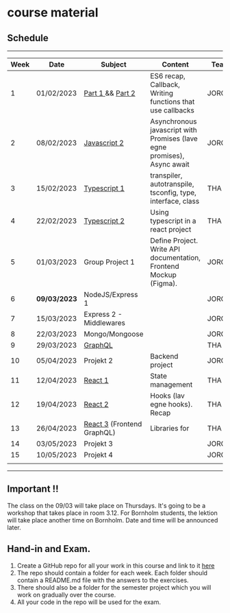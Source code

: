 # course material

## Schedule

***

| Week | Date           | Subject                                                                  | Content | Teacher |
| --- |----------------|--------------------------------------------------------------------------| --- | --- |
| 1 | 01/02/2023     | [Part 1 ](week1_js/RECAP_CALLBACKS.md) && [Part 2 ](week1_js/RECAP_ES6.md) | ES6 recap, Callback, Writing functions that use callbacks | JORG |
| 2 | 08/02/2023     | [Javascript 2](week2_js/PROMISES.md)                                   | Asynchronous javascript with Promises (lave egne promises), Async await | JORG |
| 3 | 15/02/2023     | [Typescript 1](week3_ts/README.md)                                       | transpiler, autotranspile, tsconfig, type, interface, class | THA |
| 4 | 22/02/2023     | [Typescript 2](week4_ts2/README.md)                                      | Using typescript in a react project | THA |
| 5 | 01/03/2023     | Group Project 1                                                          | Define Project. Write API documentation, Frontend Mockup (Figma). | JORG/THA |
| 6 | **09/03/2023** | NodeJS/Express 1                                                         |  | JORG |
| 7 | 15/03/2023     | Express 2 - Middlewares                                                  |  | JORG |
| 8 | 22/03/2023     | Mongo/Mongoose                                                           |  | JORG |
| 9 | 29/03/2023     | [GraphQL](week9_graphql/README.md)                                       |  | THA |
| 10 | 05/04/2023     | Projekt 2                                                                | Backend project | JORG/THA |
| 11 | 12/04/2023     | [React 1](week11_state_management/README.md)                             | State management | THA |
| 12 | 19/04/2023     | [React 2](week12_react_hooks/README.md)                                  | Hooks (lav egne hooks). Recap | THA  |
| 13 | 26/04/2023     | [React 3](week13_graphql2/README.md) (Frontend GraphQL)                  | Libraries for  | THA |
| 14 | 03/05/2023     | Projekt 3                                                                |  | JORG/THA |
| 15 | 10/05/2023     | Projekt 4                                                                |  | JORG/THA |
|  |                |                                                                          |  |  |

***

## Important !!

The class on the 09/03 will take place on Thursdays. It's going to be a workshop that takes place in room 3.12.
For Bornholm students, the lektion will take place another time on Bornholm. Date and time will be announced later.

## Hand-in and Exam.
1. Create a GitHub repo for all your work in this course and link to it [here](https://docs.google.com/spreadsheets/d/1IKFYbYwqUlZ0sUaFcLaxl154NgoaRl0g57yY6k3ipo0/edit?usp=sharing)
2. The repo should contain a folder for each week. Each folder should contain a README.md file with the answers to the exercises.
3. There should also be a folder for the semester project which you will work on gradually over the course.
4. All your code in the repo will be used for the exam.
